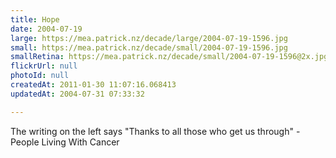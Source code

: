```yaml
---
title: Hope
date: 2004-07-19
large: https://mea.patrick.nz/decade/large/2004-07-19-1596.jpg
small: https://mea.patrick.nz/decade/small/2004-07-19-1596.jpg
smallRetina: https://mea.patrick.nz/decade/small/2004-07-19-1596@2x.jpg
flickrUrl: null
photoId: null
createdAt: 2011-01-30 11:07:16.068413
updatedAt: 2004-07-31 07:33:32

---
```

The writing on the left says "Thanks to all those who get us through" - People Living With Cancer
